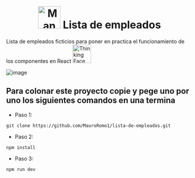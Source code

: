 <h1 align="center">
  <img src="https://raw.githubusercontent.com/Tarikul-Islam-Anik/Animated-Fluent-Emojis/master/Emojis/People/Man%20Technologist.png" alt="Man Technologist" width="60" height="60" />
  Lista de empleados
</h1>

Lista de empleados ficticios para poner en practica el funcionamiento de los componentes en React <img src="https://raw.githubusercontent.com/Tarikul-Islam-Anik/Animated-Fluent-Emojis/master/Emojis/Smilies/Thinking%20Face.png" alt="Thinking Face" width="50" height="50" />

![image](https://github.com/MauroRomo1/lista-de-empleados/assets/82526247/2b7da3d8-e963-44ea-8895-b87eb05e7c3b)

## Para colonar este proyecto copie y pege uno por uno los siguientes comandos en una termina
- Paso 1:
```
git clone https://github.com/MauroRomo1/lista-de-empleados.git
```

- Paso 2:
```
npm install
```
- Paso 3:
```
npm run dev
```
